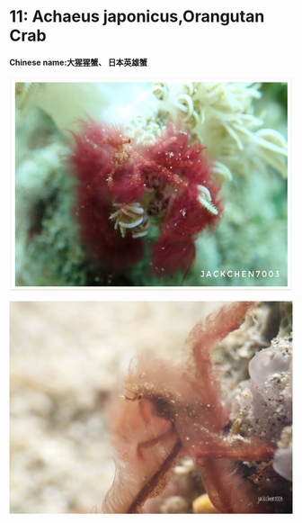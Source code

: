 # 11: Achaeus japonicus,Orangutan Crab

#### Chinese name:大猩猩蟹、 **日本英雄蟹**

![](../../.gitbook/assets/orangutan-crab.jpg)

![](../../.gitbook/assets/1.jpg)

